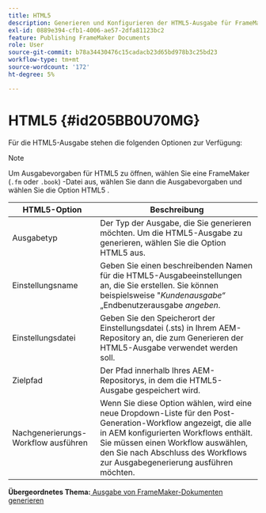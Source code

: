 ```yaml
---
title: HTML5
description: Generieren und Konfigurieren der HTML5-Ausgabe für FrameMaker-Dokumente in AEM Guides.
exl-id: 0889e394-cfb1-4006-ae57-2dfa81123bc2
feature: Publishing FrameMaker Documents
role: User
source-git-commit: b78a34430476c15cadacb23d65bd978b3c25bd23
workflow-type: tm+mt
source-wordcount: '172'
ht-degree: 5%

---
```


# HTML5 {#id205BB0U70MG}

Für die HTML5-Ausgabe stehen die folgenden Optionen zur Verfügung:

>[!NOTE]
>
> Um Ausgabevorgaben für HTML5 zu öffnen, wählen Sie eine FrameMaker \(`.fm` oder `.book`\) -Datei aus, wählen Sie dann die Ausgabevorgaben und wählen Sie die Option HTML5 .

| HTML5-Option | Beschreibung |
|------------|-----------|
| Ausgabetyp | Der Typ der Ausgabe, die Sie generieren möchten. Um die HTML5-Ausgabe zu generieren, wählen Sie die Option HTML5 aus. |
| Einstellungsname | Geben Sie einen beschreibenden Namen für die HTML5-Ausgabeeinstellungen an, die Sie erstellen. Sie können beispielsweise &quot;*Kundenausgabe“* „Endbenutzerausgabe *angeben*. |
| Einstellungsdatei | Geben Sie den Speicherort der Einstellungsdatei \(.sts\) in Ihrem AEM-Repository an, die zum Generieren der HTML5-Ausgabe verwendet werden soll. |
| Zielpfad | Der Pfad innerhalb Ihres AEM-Repositorys, in dem die HTML5-Ausgabe gespeichert wird. |
| Nachgenerierungs-Workflow ausführen | Wenn Sie diese Option wählen, wird eine neue Dropdown-Liste für den Post-Generation-Workflow angezeigt, die alle in AEM konfigurierten Workflows enthält. Sie müssen einen Workflow auswählen, den Sie nach Abschluss des Workflows zur Ausgabegenerierung ausführen möchten. |

**Übergeordnetes Thema:**&#x200B;[&#x200B; Ausgabe von FrameMaker-Dokumenten generieren](fm-output-generatation.md)
